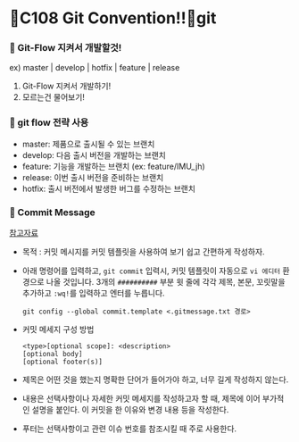 # 🚕C108 Git Convention!!🚕git 

### 🚖 Git-Flow 지켜서 개발할것!

ex) master | develop | hotfix | feature | release

1. Git-Flow 지켜서 개발하기!
2. 모르는건 물어보기!

### 🚖 git flow 전략 사용

- master: 제품으로 출시될 수 있는 브랜치
- develop: 다음 출시 버전을 개발하는 브랜치
- feature: 기능을 개발하는 브랜치 (ex: feature/IMU_jh)
- release: 이번 출시 버전을 준비하는 브랜치
- hotfix: 출시 버전에서 발생한 버그를 수정하는 브랜치

### 🚖 Commit Message

[참고자료](https://chanhuiseok.github.io/posts/git-4/)

- 목적 : 커밋 메시지를 커밋 템플릿을 사용하여 보기 쉽고 간편하게 작성하자.
- 아래 명령어를 입력하고, `git commit` 입력시, 커밋 템플릿이 자동으로 `vi 에디터` 환경으로 나올 것입니다. 3개의 `##########` 부분 윗 줄에 각각 제목, 본문, 꼬릿말을 추가하고 `:wq!`를 입력하고 엔터를 누릅니다.

  ```
  git config --global commit.template <.gitmessage.txt 경로>

  ```

- 커밋 메세지 구성 방법
  ```
  <type>[optional scope]: <description>
  [optional body]
  [optional footer(s)]
  ```
- 제목은 어떤 것을 했는지 명확한 단어가 들어가야 하고, 너무 길게 작성하지 않는다.
- 내용은 선택사항이나 자세한 커밋 메세지를 작성하고자 할 때, 제목에 이어 부가적인 설명을 붙인다. 이 커밋을 한 이유와 변경 내용 등을 작성한다.
- 푸터는 선택사항이고 관련 이슈 번호를 참조시킬 때 주로 사용한다.

